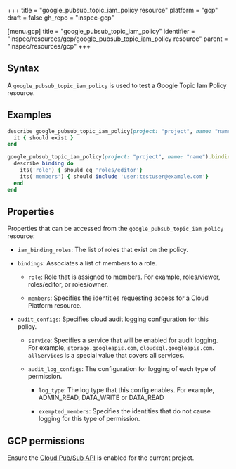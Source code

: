 +++
title = "google_pubsub_topic_iam_policy resource"
platform = "gcp"
draft = false
gh_repo = "inspec-gcp"

[menu.gcp]
title = "google_pubsub_topic_iam_policy"
identifier = "inspec/resources/gcp/google_pubsub_topic_iam_policy resource"
parent = "inspec/resources/gcp"
+++

## Syntax

A `google_pubsub_topic_iam_policy` is used to test a Google Topic Iam Policy resource.

## Examples

```ruby
describe google_pubsub_topic_iam_policy(project: "project", name: "name") do
  it { should exist }
end

google_pubsub_topic_iam_policy(project: "project", name: "name").bindings.each do |binding|
  describe binding do
    its('role') { should eq 'roles/editor'}
    its('members') { should include 'user:testuser@example.com'}
  end
end
```

## Properties

Properties that can be accessed from the `google_pubsub_topic_iam_policy` resource:

  * `iam_binding_roles`: The list of roles that exist on the policy.

  * `bindings`: Associates a list of members to a role.

    * `role`: Role that is assigned to members. For example, roles/viewer, roles/editor, or roles/owner.

    * `members`: Specifies the identities requesting access for a Cloud Platform resource.

  * `audit_configs`: Specifies cloud audit logging configuration for this policy.

    * `service`: Specifies a service that will be enabled for audit logging. For example, `storage.googleapis.com`, `cloudsql.googleapis.com`. `allServices`  is a special value that covers all services.

    * `audit_log_configs`: The configuration for logging of each type of permission.

      * `log_type`: The log type that this config enables. For example, ADMIN_READ, DATA_WRITE or DATA_READ

      * `exempted_members`: Specifies the identities that do not cause logging for this type of permission.



## GCP permissions

Ensure the [Cloud Pub/Sub API](https://console.cloud.google.com/apis/library/pubsub.googleapis.com/) is enabled for the current project.
